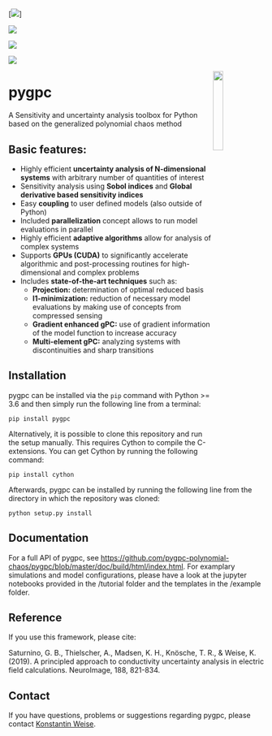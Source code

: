 # 
[![](https://img.shields.io/pypi/dm/pygpc.svg)]

[![](https://img.shields.io/pypi/wheel/pygpc.svg)](https://pypi.org/project/pygpc/)

[![](https://img.shields.io/appveyor/ci/lpossner/pygpc.svg)](https://ci.appveyor.com/project/lpossner/pygpc)

[![](https://img.shields.io/travis/pygpc-polynomial-chaos/pygpc.svg)](https://travis-ci.com/pygpc-polynomial-chaos/pygpc)

<img src="https://avatars3.githubusercontent.com/u/52486646?s=200&v=4" width="20%" heigth="20%" align="right">

# pygpc
A Sensitivity and uncertainty analysis toolbox for Python based on the generalized polynomial chaos method

Basic features:
---------------
- Highly efficient **uncertainty analysis of N-dimensional systems** with arbitrary number of quantities of interest
- Sensitivity analysis using **Sobol indices** and **Global derivative based sensitivity indices**
- Easy **coupling** to user defined models (also outside of Python) 
- Included **parallelization** concept allows to run model evaluations in parallel
- Highly efficient **adaptive algorithms** allow for analysis of complex systems
- Supports **GPUs (CUDA)** to significantly accelerate algorithmic and post-processing routines for high-dimensional and complex problems
- Includes **state-of-the-art techniques** such as:
    - **Projection:** determination of optimal reduced basis
    - **l1-minimization:** reduction of necessary model evaluations by making use of concepts from compressed sensing  
    - **Gradient enhanced gPC:** use of gradient information of the model function to increase accuracy
    - **Multi-element gPC:** analyzing systems with discontinuities and sharp transitions
    
Installation
------------
pygpc can be installed via the `pip` command with Python >= 3.6 and then simply run the following line from a terminal:
```
pip install pygpc
```
Alternatively, it is possible to clone this repository and run the setup manually. This requires Cython to compile the C-extensions. You can get Cython by running the following command:
```
pip install cython
```
Afterwards, pygpc can be installed by running the following line from the directory in which the repository was cloned:
```
python setup.py install
```

Documentation
-------------
For a full API of pygpc, see https://github.com/pygpc-polynomial-chaos/pygpc/blob/master/doc/build/html/index.html.
For examplary simulations and model configurations, please have a look at the jupyter notebooks provided in the /tutorial folder and the templates in the /example folder.

Reference
---------
If you use this framework, please cite:

Saturnino, G. B., Thielscher, A., Madsen, K. H., Knösche, T. R., & Weise, K. (2019). A principled approach to conductivity uncertainty analysis in electric field calculations. NeuroImage, 188, 821-834.

Contact
-------
If you have questions, problems or suggestions regarding pygpc, please contact [Konstantin Weise](https://www.cbs.mpg.de/person/51222/2470).
